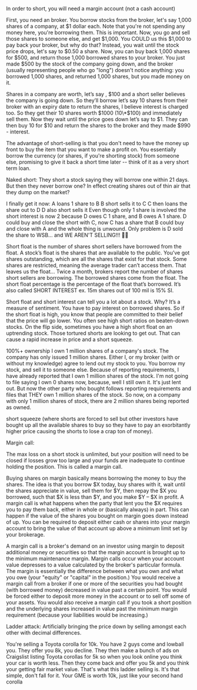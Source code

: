 In order to short, you will need a margin account (not a cash account)

First, you need an broker. You borrow stocks from the broker, let's say 1,000 shares of a company, at $1 dollar each. Note that you're not spending any money here, you're borrowing them. This is important. Now, you go and sell those shares to someone else, and get $1,000. You COULD us this $1,000 to pay back your broker, but why do that? Instead, you wait until the stock price drops, let's say to $0.50 a share. Now, you can buy back 1,000 shares for $500, and return those 1,000 borrowed shares to your broker. You just made $500 by the stock of the company going down, and the broker (usually representing people who go "long") doesn't notice anything: you borrowed 1,000 shares, and returned 1,000 shares, but you made money on it.

Shares in a company are worth, let’s say , $100 and a short seller believes the company is going down. So they’ll borrow let’s say 10 shares from their broker with an expiry date to return the shares, I believe interest is charged too. So they get their 10 shares worth $1000 (10\*$100) and immediately sell them. Now they wait until the price goes down let’s say to $1. They can then buy 10 for $10 and return the shares to the broker and they made $990 - interest.

The advantage of short-selling is that you don't need to have the money up front to buy the item that you want to make a profit on. You essentially borrow the currency (or shares, if you're shorting stock) from someone else, promising to give it back a short time later -- think of it as a very short term loan.

Naked short: They short a stock saying they will borrow one within 21 days. But then they never borrow one? In effect creating shares out of thin air that they dump on the market?

I finally get it now:
A loans 1 share to B
B short sells it to C
C then loans the share out to D
D also short sells it
Even though only 1 share is involved the short interest is now 2 because D owes C 1 share, and B owes A 1 share. D could buy and close the short with C, now C has a share that B could buy and close with A and the whole thing is unwound. Only problem is D sold the share to WSB... and WE AREN'T SELLING!!! 💎🙌

Short float is the number of shares short sellers have borrowed from the float. A stock’s float is the shares that are available to the public. You’ve got shares outstanding, which are all the shares that exist for that stock. Some shares are restricted, meaning the average trader can’t access them. That leaves us the float… Twice a month, brokers report the number of shares short sellers are borrowing. The borrowed shares come from the float. The short float percentage is the percentage of the float that’s borrowed. It’s also called SHORT INTEREST ex. 15m shares out of 100 mil is 15% SI.

Short float and short interest can tell you a lot about a stock. Why? It’s a measure of sentiment. You have to pay interest on borrowed shares. So if the short float is high, you know that people are committed to their belief that the price will go lower. You often see high short ratios on beaten-down stocks. On the flip side, sometimes you have a high short float on an uptrending stock. Those tortured shorts are looking to get out. That can cause a rapid increase in price and a short squeeze.

100%+ ownership
I own 1 million shares of a company's stock. The company has only issued 1 million shares. Either I, or my broker (with or without my knowledge) agree to lend out my stock to you. You borrow my stock, and sell it to someone else.
Because of reporting requirements, I have already reported that I own 1 million shares of the stock. I'm not going to file saying I own 0 shares now, because, well I still own it. It's just lent out.
But now the other party who bought follows reporting requirements and files that THEY own 1 million shares of the stock.
So now, on a company with only 1 million shares of stock, there are 2 million shares being reported as owned.

short squeeze (where shorts are forced to sell but other investors have bought up all the available shares to buy so they have to pay an exorbitantly higher price causing the shorts to lose a crap ton of money).

Margin call:

The max loss on a short stock is unlimited, but your position will need to be closed if losses grow too large and your funds are inadequate to continue holding the position. This is called a margin call.

Buying shares on margin basically means borrowing the money to buy the shares. The idea is that you borrow $X today, buy shares with it, wait until the shares appreciate in value, sell them for $Y, then repay the $X you borrowed, such that $X is less than $Y, and you make $Y – $X in profit.
A margin call is what happens when the party that lent you the $X requires you to pay them back, either in whole or (basically always) in part. This can happen if the value of the shares you bought on margin goes down instead of up. You can be required to deposit either cash or shares into your margin account to bring the value of that account up above a minimum limit set by your brokerage.

A margin call is a broker's demand on an investor using margin to deposit additional money or securities so that the margin account is brought up to the minimum maintenance margin. Margin calls occur when your account value depresses to a value calculated by the broker's particular formula. The margin is essentially the difference between what you own and what you owe (your "equity" or "capital" in the position.)
You would receive a margin call from a broker if one or more of the securities you had bought (with borrowed money) decreased in value past a certain point. You would be forced either to deposit more money in the account or to sell off some of your assets.
You would also receive a margin call if you took a short position and the underlying shares increased in value past the minimum margin requirement (because your liabilities would be increasing.)

Ladder attack:
Artificially bringing the price down by selling amongst each other with decimal differences.

You're selling a Toyota corolla for 10k. You have 2 guys come and lowball you. They offer you 8k, you decline. They then make a bunch of ads on Craigslist listing Toyota corollas for 5k so when you look online you think your car is worth less. Then they come back and offer you 5k and you think your getting fair market value. That's what this ladder selling is. It's that simple, don't fall for it. Your GME is worth 10k, just like your second hand corolla
